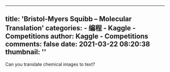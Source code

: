 
---
title: 'Bristol-Myers Squibb – Molecular Translation'
categories: 
    - 编程
    - Kaggle - Competitions
author: Kaggle - Competitions
comments: false
date: 2021-03-22 08:20:38
thumbnail: ''
---

<div>   
Can you translate chemical images to text?  
</div>
            